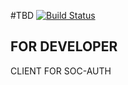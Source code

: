 
#TBD
[![Build Status](https://travis-ci.com/AYeropudov/UserModuleClient.svg?branch=master)](https://travis-ci.com/AYeropudov/UserModuleClient)
## FOR DEVELOPER

CLIENT FOR SOC-AUTH

